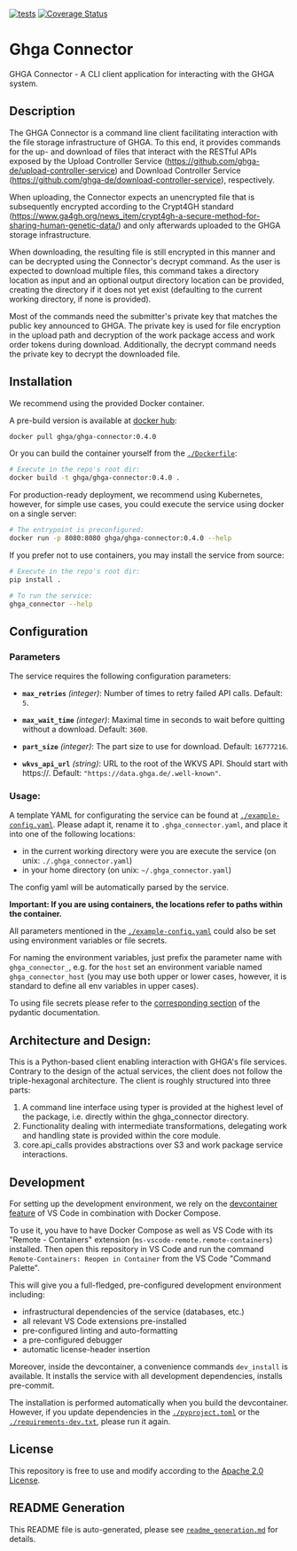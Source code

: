 
[![tests](https://github.com/ghga-de/ghga-connector/actions/workflows/tests.yaml/badge.svg)](https://github.com/ghga-de/ghga-connector/actions/workflows/unit_and_int_tests.yaml)
[![Coverage Status](https://coveralls.io/repos/github/ghga-de/ghga-connector/badge.svg?branch=main)](https://coveralls.io/github/ghga-de/ghga-connector?branch=main)

# Ghga Connector

GHGA Connector - A CLI client application for interacting with the GHGA system.

## Description

<!-- Please provide a short overview of the features of this service.-->

The GHGA Connector is a command line client facilitating interaction with the file storage infrastructure of GHGA.
To this end, it provides commands for the up- and download of files that interact with the RESTful APIs exposed by the Upload Controller Service (https://github.com/ghga-de/upload-controller-service) and Download Controller Service (https://github.com/ghga-de/download-controller-service), respectively.

When uploading, the Connector expects an unencrypted file that is subsequently encrypted according to the Crypt4GH standard (https://www.ga4gh.org/news_item/crypt4gh-a-secure-method-for-sharing-human-genetic-data/) and only afterwards uploaded to the GHGA storage infrastructure.

When downloading, the resulting file is still encrypted in this manner and can be decrypted using the Connector's decrypt command.
As the user is expected to download multiple files, this command takes a directory location as input and an optional output directory location can be provided, creating the directory if it does not yet exist (defaulting to the current working directory, if none is provided).

Most of the commands need the submitter's private key that matches the public key announced to GHGA.
The private key is used for file encryption in the upload path and decryption of the work package access and work order tokens during download.
Additionally, the decrypt command needs the private key to decrypt the downloaded file.


## Installation

We recommend using the provided Docker container.

A pre-build version is available at [docker hub](https://hub.docker.com/repository/docker/ghga/ghga-connector):
```bash
docker pull ghga/ghga-connector:0.4.0
```

Or you can build the container yourself from the [`./Dockerfile`](./Dockerfile):
```bash
# Execute in the repo's root dir:
docker build -t ghga/ghga-connector:0.4.0 .
```

For production-ready deployment, we recommend using Kubernetes, however,
for simple use cases, you could execute the service using docker
on a single server:
```bash
# The entrypoint is preconfigured:
docker run -p 8080:8080 ghga/ghga-connector:0.4.0 --help
```

If you prefer not to use containers, you may install the service from source:
```bash
# Execute in the repo's root dir:
pip install .

# To run the service:
ghga_connector --help
```

## Configuration

### Parameters

The service requires the following configuration parameters:
- **`max_retries`** *(integer)*: Number of times to retry failed API calls. Default: `5`.

- **`max_wait_time`** *(integer)*: Maximal time in seconds to wait before quitting without a download. Default: `3600`.

- **`part_size`** *(integer)*: The part size to use for download. Default: `16777216`.

- **`wkvs_api_url`** *(string)*: URL to the root of the WKVS API. Should start with https://. Default: `"https://data.ghga.de/.well-known"`.


### Usage:

A template YAML for configurating the service can be found at
[`./example-config.yaml`](./example-config.yaml).
Please adapt it, rename it to `.ghga_connector.yaml`, and place it into one of the following locations:
- in the current working directory were you are execute the service (on unix: `./.ghga_connector.yaml`)
- in your home directory (on unix: `~/.ghga_connector.yaml`)

The config yaml will be automatically parsed by the service.

**Important: If you are using containers, the locations refer to paths within the container.**

All parameters mentioned in the [`./example-config.yaml`](./example-config.yaml)
could also be set using environment variables or file secrets.

For naming the environment variables, just prefix the parameter name with `ghga_connector_`,
e.g. for the `host` set an environment variable named `ghga_connector_host`
(you may use both upper or lower cases, however, it is standard to define all env
variables in upper cases).

To using file secrets please refer to the
[corresponding section](https://pydantic-docs.helpmanual.io/usage/settings/#secret-support)
of the pydantic documentation.



## Architecture and Design:
<!-- Please provide an overview of the architecture and design of the code base.
Mention anything that deviates from the standard triple hexagonal architecture and
the corresponding structure. -->

This is a Python-based client enabling interaction with GHGA's file services.
Contrary to the design of the actual services, the client does not follow the triple-hexagonal architecture.
The client is roughly structured into three parts:

1. A command line interface using typer is provided at the highest level of the package, i.e. directly within the ghga_connector directory.
2. Functionality dealing with intermediate transformations, delegating work and handling state is provided within the core module.
3. core.api_calls provides abstractions over S3 and work package service interactions.


## Development

For setting up the development environment, we rely on the
[devcontainer feature](https://code.visualstudio.com/docs/remote/containers) of VS Code
in combination with Docker Compose.

To use it, you have to have Docker Compose as well as VS Code with its "Remote - Containers"
extension (`ms-vscode-remote.remote-containers`) installed.
Then open this repository in VS Code and run the command
`Remote-Containers: Reopen in Container` from the VS Code "Command Palette".

This will give you a full-fledged, pre-configured development environment including:
- infrastructural dependencies of the service (databases, etc.)
- all relevant VS Code extensions pre-installed
- pre-configured linting and auto-formatting
- a pre-configured debugger
- automatic license-header insertion

Moreover, inside the devcontainer, a convenience commands `dev_install` is available.
It installs the service with all development dependencies, installs pre-commit.

The installation is performed automatically when you build the devcontainer. However,
if you update dependencies in the [`./pyproject.toml`](./pyproject.toml) or the
[`./requirements-dev.txt`](./requirements-dev.txt), please run it again.

## License

This repository is free to use and modify according to the
[Apache 2.0 License](./LICENSE).

## README Generation

This README file is auto-generated, please see [`readme_generation.md`](./readme_generation.md)
for details.
